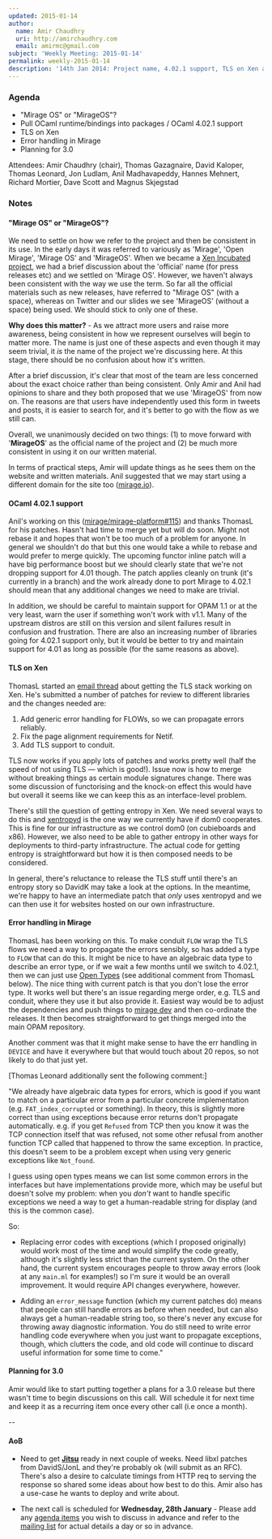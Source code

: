 ```yaml
---
updated: 2015-01-14
author:
  name: Amir Chaudhry
  uri: http://amirchaudhry.com
  email: amirmc@gmail.com
subject: 'Weekly Meeting: 2015-01-14'
permalink: weekly-2015-01-14
description: '14th Jan 2014: Project name, 4.02.1 support, TLS on Xen and Error handling'
---
```


### Agenda ###

- "Mirage OS" or "MirageOS"?
- Pull OCaml runtime/bindings into packages / OCaml 4.02.1 support
- TLS on Xen
- Error handling in Mirage
- Planning for 3.0


Attendees: Amir Chaudhry (chair), Thomas Gazagnaire, David Kaloper,
Thomas Leonard, Jon Ludlam, Anil Madhavapeddy, Hannes Mehnert,
Richard Mortier, Dave Scott and Magnus Skjegstad


### Notes ###

#### "Mirage OS" or "MirageOS"? ####

We need to settle on how we refer to the project and then be consistent in its
use. In the early days it was referred to variously as 'Mirage', 'Open
Mirage', 'Mirage OS' and 'MirageOS'.  When we became a
[Xen Incubated project][incubation], we had a brief discussion about the
'official' name (for press releases etc) and we settled on 'Mirage OS'. 
However, we haven't always been consistent with the way we use the term.  So
far all the official materials such as new releases, have referred to
"Mirage OS" (with a space), whereas on Twitter and our slides we see 'MirageOS'
(without a space) being used. We should stick to only one of these.

**Why does this matter?** - As we attract more users and raise more awareness,
being consistent in how we represent ourselves will begin to matter more. The
name is just one of these aspects and even though it may seem trivial, it *is*
the name of the project we're discussing here. At this stage, there should be
no confusion about how it's written.

After a brief discussion, it's clear that most of the team are less concerned
about the exact choice rather than being consistent. Only Amir and Anil had
opinions to share and they both proposed that we use 'MirageOS' from now on.
The reasons are that users have independently used this form in tweets and
posts, it is easier to search for, and it's better to go with the flow as we
still can.

Overall, we unanimously decided on two things: (1) to move forward with
'**MirageOS**' as the official name of the project and (2) be much more
consistent in using it on our written material.

In terms of practical steps, Amir will update things as he sees them on the
website and written materials. Anil suggested that we may start using a
different domain for the site too ([mirage.io](https://mirage.io)).

[incubation]: http://lists.xenproject.org/archives/html/mirageos-devel/2013-01/msg00081.html

#### OCaml 4.02.1 support ####

Anil's working on this ([mirage/mirage-platform#115][115]) and thanks ThomasL
for his patches. Hasn't had time to merge yet but will do soon. Might not
rebase it and hopes that won't be too much of a problem for anyone.  In
general we shouldn't do that but this one would take a while to rebase and
would prefer to merge quickly.  The upcoming functor inline patch will a have
big performance boost but we should clearly state that we're not dropping
support for 4.01 though. The patch applies cleanly on trunk (it's currently in
a branch) and the work already done to port Mirage to 4.02.1 should mean that
any additional changes we need to make are trivial.

In addition, we should be careful to maintain support for OPAM 1.1 or at the
very least, warn the user if something won't work with v1.1. Many of the
upstream distros are still on this version and silent failures result in
confusion and frustration. There are also an increasing number of libraries
going for 4.02.1 support only, but it would be better to try and maintain
support for 4.01 as long as possible (for the same reasons as above).

[115]: https://github.com/mirage/mirage-platform/pull/115


#### TLS on Xen ####

ThomasL started an [email thread][tls-thread] about getting the TLS stack
working on Xen.  He's submitted a number of patches for review to different
libraries and the changes needed are:

1. Add generic error handling for FLOWs, so we can propagate errors reliably.
2. Fix the page alignment requirements for Netif.
3. Add TLS support to conduit.

TLS now works if you apply lots of patches and works pretty well (half the
speed of not using TLS — which is good!).
Issue now is how to merge without breaking things as
certain module signatures change.  There was some discussion of functorising
and the knock-on effect this would have but overall it seems like we can keep
this as an interface-level problem.  

There's still the question of getting entropy in Xen. We need several ways to
do this and [xentropyd][] is the one way we currently have if dom0 cooperates.
This is fine for our infrastructure as we control dom0 (on cubieboards and
x86).  However, we also need to be able to gather entropy in other ways for
deployments to third-party infrastructure. The actual code for getting entropy
is straightforward but how it is then composed needs to be considered.

In general, there's reluctance to release the TLS stuff until there's an
entropy story so DavidK may take a look at the options.  In the meantime,
we're happy to have an intermediate patch that *only* uses xentropyd and we
can then use it for websites hosted on our own infrastructure.

[tls-thread]: http://lists.xenproject.org/archives/html/mirageos-devel/2015-01/msg00066.html
[mirage-dev]: https://github.com/mirage/mirage-dev
[xentropyd]: https://github.com/mirage/xentropyd


#### Error handling in Mirage ####

ThomasL has been working on this. To make conduit `FLOW` wrap the TLS flows we
need a way to propagate the errors sensibly, so has added a type to `FLOW`
that can do this. It might be nice to have an algebraic data type to describe
an error type, or if we wait a few months until we switch to 4.02.1, then we
can just use [Open Types][opentypes]
(see additional comment from ThomasL below).
The nice thing with current patch is
that you don't lose the error type. It works well but there's an issue
regarding merge order, e.g. TLS and conduit, where they use it but also
provide it. Easiest way would be to adjust the dependencies and push things to
[mirage dev][] and then co-ordinate the releases.  It then becomes
straightforward to get things merged into the main OPAM repository.

Another comment was that it might make sense to have the err handling in
`DEVICE` and have it everywhere but that would touch about 20 repos, so not
likely to do that just yet.

[opentypes]: https://sites.google.com/site/ocamlopen/
[mirage dev]: https://github.com/mirage/mirage-dev

\[Thomas Leonard additionally sent the following comment:\]

"We already have algebraic data types for errors, which is good if you want to
match on a particular error from a particular concrete implementation (e.g.
`FAT_index_corrupted` or something). In theory, this is slightly more correct
than using exceptions because error returns don't propagate automatically. e.g.
if you get `Refused` from TCP then you know it was the TCP connection itself
that was refused, not some other refusal from another function TCP called that
happened to throw the same exception. In practice, this doesn't seem to be a
problem except when using very generic exceptions like `Not_found`.

I guess using open types means we can list some common errors in the
interfaces but have implementations provide more, which may be useful but
doesn't solve my problem: when you *don't* want to handle specific exceptions
we need a way to get a human-readable string for display (and this is the
common case).

So:

* Replacing error codes with exceptions (which I proposed originally) would
work most of the time and would simplify the code greatly, although it's
slightly less strict than the current system. On the other hand, the current
system encourages people to throw away errors (look at any `main.ml` for
examples!) so I'm sure it would be an overall improvement. It would require
API changes everywhere, however.

* Adding an `error_message` function (which my current patches do) means that
people can still handle errors as before when needed, but can also always get
a human-readable string too, so there's never any excuse for throwing away
diagnostic information. You do still need to write error handling code
everywhere when you just want to propagate exceptions, though, which clutters
the code, and old code will continue to discard useful information for some
time to come."

#### Planning for 3.0 ####

Amir would like to start putting together a plans for a 3.0 release but there
wasn't time to begin discussions on this call. Will schedule it for next time
and keep it as a recurring item once every other call (i.e once a month).

-- 

#### AoB ####

- Need to get **[Jitsu][]** ready in next couple of weeks. Need libxl patches
from DavidS/JonL and they're probably ok (will submit as an RFC). There's also
a desire to calculate timings from HTTP req to serving the response so shared
some ideas about how best to do this. Amir also has a use-case he wants to
deploy and write about.

- The next call is scheduled for **Wednesday, 28th January** - Please add any
[agenda items][call-agenda] you wish to discuss in advance and refer to the
[mailing list][mir-mail] for actual details a day or so in advance.

[Jitsu]: https://github.com/MagnusS/jitsu
[call-agenda]: https://github.com/mirage/mirage-www/wiki/Call-Agenda
[mir-mail]: http://lists.xenproject.org/cgi-bin/mailman/listinfo/mirageos-devel


